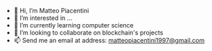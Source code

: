 - 👋 Hi, I’m Matteo Piacentini
- 👀 I’m interested in ...
- 🌱 I’m currently learning computer science
- 💞️ I’m looking to collaborate on blockchain's projects
- 📫 Send me an email at address: matteopiacentini1997@gmail.com

<!---
mamaeo/mamaeo is a ✨ special ✨ repository because its `README.md` (this file) appears on your GitHub profile.
You can click the Preview link to take a look at your changes.
--->

